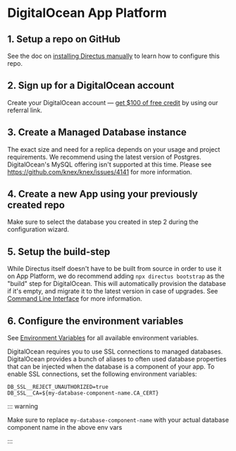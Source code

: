 # DigitalOcean App Platform

## 1. Setup a repo on GitHub

See the doc on [installing Directus manually](/self-hosted/installation/manual/) to learn how to configure this repo.

## 2. Sign up for a DigitalOcean account

Create your DigitalOcean account — [get $100 of free credit](https://m.do.co/c/4c0b6062c16e) by using our referral link.

## 3. Create a Managed Database instance

The exact size and need for a replica depends on your usage and project requirements. We recommend using the latest
version of Postgres. DigitalOcean's MySQL offering isn't supported at this time. Please see
https://github.com/knex/knex/issues/4141 for more information.

## 4. Create a new App using your previously created repo

Make sure to select the database you created in step 2 during the configuration wizard.

## 5. Setup the build-step

While Directus itself doesn't have to be built from source in order to use it on App Platform, we do recommend adding
`npx directus bootstrap` as the "build" step for DigitalOcean. This will automatically provision the database if it's
empty, and migrate it to the latest version in case of upgrades. See
[Command Line Interface](/self-hosted/installation/cli/) for more information.

## 6. Configure the environment variables

See [Environment Variables](/self-hosted/config-options/#general) for all available environment variables.

DigitalOcean requires you to use SSL connections to managed databases. DigitalOcean provides a bunch of aliases to often
used database properties that can be injected when the database is a component of your app. To enable SSL connections,
set the following environment variables:

```
DB_SSL__REJECT_UNAUTHORIZED=true
DB_SSL__CA=${my-database-component-name.CA_CERT}
```

::: warning

Make sure to replace `my-database-component-name` with your actual database component name in the above env vars

:::
